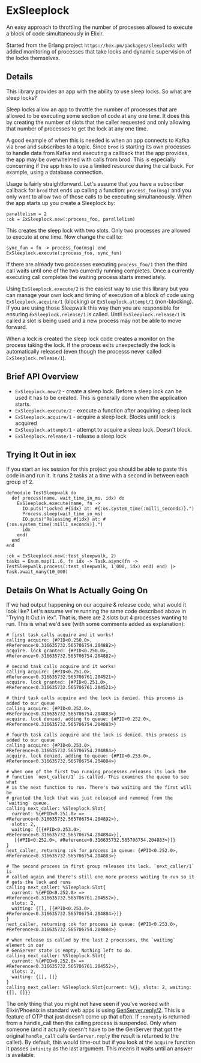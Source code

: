 # ExSleeplock

An easy approach to throttling the number of processes allowed to execute a
block of code simultaneously in Elixir.

Started from the Erlang project `https://hex.pm/packages/sleeplocks` with added
monitoring of processes that take locks and dynamic supervision of the locks
themselves.

## Details

This library provides an app with the ability to use sleep locks. So what are
sleep locks?

Sleep locks allow an app to throttle the number of processes that are allowed
to be executing some section of code at any one time. It does this by creating
the number of slots that the caller requested and only allowing that number of
processes to get the lock at any one time.

A good example of when this is needed is when an app connects to Kafka via
`brod` and subscribes to a topic. Since `brod` is starting its own processes to
handle data from Kafka and executing a callback that the app provides, the app
may be overwhelmed with calls from brod. This is especially concerning if the
app tries to use a limited resource during the callback. For example, using a
database connection.

Usage is fairly straightforward. Let's assume that you have a subscriber
callback for `brod` that ends up calling a function: `process_foo(msg)`
and you only want to allow two of those calls to be executing simultaneously.
When the app starts up you create a Sleeplock by:

```
parallelism = 2
:ok = ExSleeplock.new(:process_foo, parallelism)
```

This creates the sleep lock with two slots. Only two processes are allowed to
execute at one time. Now change the call to:

```
sync_fun = fn -> process_foo(msg) end
ExSleeplock.execute(:process_foo, sync_fun)
```

If there are already two processes executing `process_foo/1` then the third call
waits until one of the two currently running completes. Once a currently
executing call completes the waiting process starts immediately.

Using `ExSleeplock.execute/2` is the easiest way to use this library but you can
manage your own lock and timing of execution of a block of code using
`ExSleeplock.acquire/1` (blocking) or `ExSleeplock.attempt/1` (non-blocking). If you
are using those Sleepwalk this way then you are responsible for ensuring
`ExSleeplock.release/1` is called. Until `ExSleeplock.release/1` is called a slot is
being used and a new process may not be able to move forward.

When a lock is created the sleep lock code creates a monitor on the process
taking the lock. If the process exits unexpectedly the lock is automatically
released (even though the processs never called `ExSleeplock.release/1`).

## Brief API Overview

* `ExSleeplock.new/2` - create a sleep lock. Before a sleep lock can be used it
  has to be created. This is generally done when the application starts.
* `ExSleeplock.execute/2` - execute a function after acquiring a sleep lock
* `ExSleeplock.acquire/1` - acquire a sleep lock. Blocks until lock is acquired
* `ExSleeplock.attempt/1` - attempt to acquire a sleep lock. Doesn't block.
* `ExSleeplock.release/1` - release a sleep lock

## Trying It Out in iex

If you start an iex session for this project you should be able to paste this
code in and run it. It runs 2 tasks at a time with a second in between each
group of 2.

```
defmodule TestSleepwalk do
  def process(name, wait_time_in_ms, idx) do
    ExSleeplock.execute(name, fn ->
      IO.puts("Locked #{idx} at: #{:os.system_time(:milli_seconds)}.")
      Process.sleep(wait_time_in_ms)
      IO.puts("Releasing #{idx} at: #{:os.system_time(:milli_seconds)}.")
      idx
    end)
  end
end

:ok = ExSleeplock.new(:test_sleepwalk, 2)
tasks = Enum.map(1..6, fn idx -> Task.async(fn -> TestSleepwalk.process(:test_sleepwalk, 1_000, idx) end) end) |> Task.await_many(10_000)
```

## Details On What Is Actually Going On

If we had output happening on our acquire & release code, what would it look like?
Let's assume we're running the same code described above in "Trying It Out in iex".
That is, there are 2 slots but 4 processes wanting to run. This is what we'd see
(with some comments added as explanation):

```
# first task calls acquire and it works!
calling acquire: {#PID<0.250.0>, #Reference<0.316635732.565706754.204882>}
acquire. lock granted: {#PID<0.250.0>, #Reference<0.316635732.565706754.204882>}

# second task calls acquire and it works!
calling acquire: {#PID<0.251.0>, #Reference<0.316635732.565706761.204521>}
acquire. lock granted: {#PID<0.251.0>, #Reference<0.316635732.565706761.204521>}

# third task calls acquire and the lock is denied. this process is added to our queue
calling acquire: {#PID<0.252.0>, #Reference<0.316635732.565706754.204883>}
acquire. lock denied. adding to queue: {#PID<0.252.0>, #Reference<0.316635732.565706754.204883>}

# fourth task calls acquire and the lock is denied. this process is added to our queue
calling acquire: {#PID<0.253.0>, #Reference<0.316635732.565706754.204884>}
acquire. lock denied. adding to queue: {#PID<0.253.0>, #Reference<0.316635732.565706754.204884>}

# when one of the first two running processes releases its lock the
# function `next_caller/1` is called. This examines the queue to see what
# is the next function to run. There's two waiting and the first will be
# granted the lock that was just released and removed from the `waiting` queue.
calling next_caller: %Sleeplock.Slot{
  current: %{#PID<0.251.0> => #Reference<0.316635732.565706754.204892>},
  slots: 2,
  waiting: {[{#PID<0.253.0>, #Reference<0.316635732.565706754.204884>}],
   [{#PID<0.252.0>, #Reference<0.316635732.565706754.204883>}]}
}
next_caller, returning :ok for process in queue: {#PID<0.252.0>, #Reference<0.316635732.565706754.204883>}

# The second process in first group releases its lock. `next_caller/1` is
# called again and there's still one more process waiting to run so it
# gets the lock and runs
calling next_caller: %Sleeplock.Slot{
  current: %{#PID<0.252.0> => #Reference<0.316635732.565706761.204552>},
  slots: 2,
  waiting: {[], [{#PID<0.253.0>, #Reference<0.316635732.565706754.204884>}]}
}
next_caller, returning :ok for process in queue: {#PID<0.253.0>, #Reference<0.316635732.565706754.204884>}

# when release is called by the last 2 processes, the `waiting` element in our
# GenServer state is empty. Nothing left to do.
calling next_caller: %Sleeplock.Slot{
  current: %{#PID<0.252.0> => #Reference<0.316635732.565706761.204552>},
  slots: 2,
  waiting: {[], []}
}
calling next_caller: %Sleeplock.Slot{current: %{}, slots: 2, waiting: {[], []}}
```

The only thing that you might not have seen if you've worked with Elixir/Phoenix
in standard web apps is using
[GenServer.reply/2](https://hexdocs.pm/elixir/GenServer.html#reply/2). This is a
feature of OTP that just doesn't come up that often. If `:noreply` is
returned from a handle_call then the calling process is suspended. Only when
someone (and it actually doesn't have to be the GenServer that got the original
`handle_call` calls `GenServer.reply` the result is returned to the
caller). By default, this would time-out but if you look at the `acquire`
function it passes `infinity` as the last argument. This means it waits until an
answer is available.
